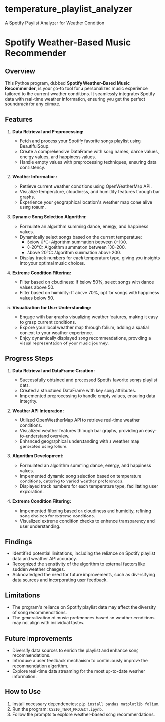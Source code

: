 # temperature_playlist_analyzer
A Spotify Playlist Analyzer for Weather Condition

# Spotify Weather-Based Music Recommender

## Overview

This Python program, dubbed **Spotify Weather-Based Music Recommender**, is your go-to tool for a personalized music experience tailored to the current weather conditions. It seamlessly integrates Spotify data with real-time weather information, ensuring you get the perfect soundtrack for any climate.

## Features

1. **Data Retrieval and Preprocessing:**
   - Fetch and process your Spotify favorite songs playlist using BeautifulSoup.
   - Create a comprehensive DataFrame with song names, dance values, energy values, and happiness values.
   - Handle empty values with preprocessing techniques, ensuring data consistency.

2. **Weather Information:**
   - Retrieve current weather conditions using OpenWeatherMap API.
   - Visualize temperature, cloudiness, and humidity features through bar graphs.
   - Experience your geographical location's weather map come alive using folium.

3. **Dynamic Song Selection Algorithm:**
   - Formulate an algorithm summing dance, energy, and happiness values.
   - Dynamically select songs based on the current temperature:
     - Below 0°C: Algorithm summation between 0-100.
     - 0-20°C: Algorithm summation between 100-200.
     - Above 20°C: Algorithm summation above 200.
   - Display track numbers for each temperature type, giving you insights into your optimal music choices.

4. **Extreme Condition Filtering:**
   - Filter based on cloudiness: If below 50%, select songs with dance values above 50.
   - Filter based on humidity: If above 70%, opt for songs with happiness values below 50.

5. **Visualization for User Understanding:**
   - Engage with bar graphs visualizing weather features, making it easy to grasp current conditions.
   - Explore your local weather map through folium, adding a spatial context to your weather experience.
   - Enjoy dynamically displayed song recommendations, providing a visual representation of your music journey.
     
## Progress Steps

1. **Data Retrieval and DataFrame Creation:**
   - Successfully obtained and processed Spotify favorite songs playlist data.
   - Created a structured DataFrame with key song attributes.
   - Implemented preprocessing to handle empty values, ensuring data integrity.

2. **Weather API Integration:**
   - Utilized OpenWeatherMap API to retrieve real-time weather conditions.
   - Visualized weather features through bar graphs, providing an easy-to-understand overview.
   - Enhanced geographical understanding with a weather map generated using folium.

3. **Algorithm Development:**
   - Formulated an algorithm summing dance, energy, and happiness values.
   - Implemented dynamic song selection based on temperature conditions, catering to varied weather preferences.
   - Displayed track numbers for each temperature type, facilitating user exploration.

4. **Extreme Condition Filtering:**
   - Implemented filtering based on cloudiness and humidity, refining song choices for extreme conditions.
   - Visualized extreme condition checks to enhance transparency and user understanding.

## Findings

- Identified potential limitations, including the reliance on Spotify playlist data and weather API accuracy.
- Recognized the sensitivity of the algorithm to external factors like sudden weather changes.
- Acknowledged the need for future improvements, such as diversifying data sources and incorporating user feedback.


## Limitations

- The program's reliance on Spotify playlist data may affect the diversity of song recommendations.
- The generalization of music preferences based on weather conditions may not align with individual tastes.

## Future Improvements

- Diversify data sources to enrich the playlist and enhance song recommendations.
- Introduce a user feedback mechanism to continuously improve the recommendation algorithm.
- Explore real-time data streaming for the most up-to-date weather information.

## How to Use

1. Install necessary dependencies: `pip install pandas matplotlib folium`.
2. Run the program: `CS210_TERM_PROJECT.ipynb`.
3. Follow the prompts to explore weather-based song recommendations.




